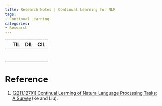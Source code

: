 ```yaml
---
title: Research Notes | Continual Learning for NLP
tags: 
- Continual Learning
categories:
- Research
---
```






|      | TIL  | DIL  | CIL  |
| ---- | ---- | ---- | ---- |
|      |      |      |      |
|      |      |      |      |
|      |      |      |      |
|      |      |      |      |
|      |      |      |      |
|      |      |      |      |
|      |      |      |      |



# Reference

1.   [[2211.12701] Continual Learning of Natural Language Processing Tasks: A Survey](https://arxiv.org/abs/2211.12701) (Ke and Liu).